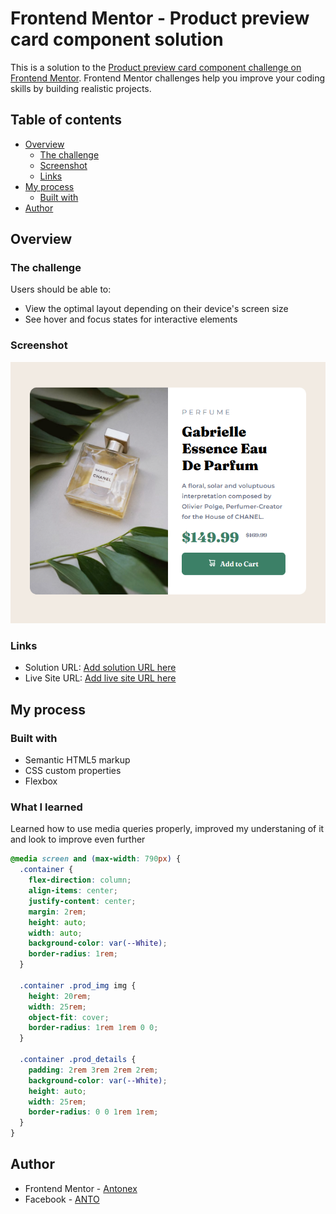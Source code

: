 # Frontend Mentor - Product preview card component solution

This is a solution to the [Product preview card component challenge on Frontend Mentor](https://www.frontendmentor.io/challenges/product-preview-card-component-GO7UmttRfa). Frontend Mentor challenges help you improve your coding skills by building realistic projects. 

## Table of contents

- [Overview](#overview)
  - [The challenge](#the-challenge)
  - [Screenshot](#screenshot)
  - [Links](#links)
- [My process](#my-process)
  - [Built with](#built-with)
- [Author](#author)

## Overview

### The challenge

Users should be able to:

- View the optimal layout depending on their device's screen size
- See hover and focus states for interactive elements

### Screenshot

![](/screenshot/Screenshot%202025-05-04%20222314.png)


### Links

- Solution URL: [Add solution URL here](https://github.com/Antonex/productPreviewChallenge)
- Live Site URL: [Add live site URL here](https://your-live-site-url.com)

## My process

### Built with

- Semantic HTML5 markup
- CSS custom properties
- Flexbox

### What I learned

Learned how to use media queries properly, improved my understaning of it and look to improve even further

```css
@media screen and (max-width: 790px) {
  .container {
    flex-direction: column;
    align-items: center;
    justify-content: center;
    margin: 2rem;
    height: auto;
    width: auto;
    background-color: var(--White);
    border-radius: 1rem;
  }

  .container .prod_img img {
    height: 20rem;
    width: 25rem;
    object-fit: cover;
    border-radius: 1rem 1rem 0 0;
  }

  .container .prod_details {
    padding: 2rem 3rem 2rem 2rem;
    background-color: var(--White);
    height: auto;
    width: 25rem;
    border-radius: 0 0 1rem 1rem;
  }
}

```
## Author

- Frontend Mentor - [Antonex](https://www.frontendmentor.io/profile/Antonex)
- Facebook - [ANTO](https://www.facebook.com/profile.php?id=100080671484819)
